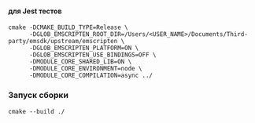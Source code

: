 #### для Jest тестов

```console
cmake -DCMAKE_BUILD_TYPE=Release \
      -DGLOB_EMSCRIPTEN_ROOT_DIR=/Users/<USER_NAME>/Documents/Third-party/emsdk/upstream/emscripten \
      -DGLOB_EMSCRIPTEN_PLATFORM=ON \
      -DGLOB_EMSCRIPTEN_USE_BINDINGS=OFF \
      -DMODULE_CORE_SHARED_LIB=ON \
      -DMODULE_CORE_ENVIRONMENT=node \
      -DMODULE_CORE_COMPILATION=async ../
```

### Запуск сборки

```console
cmake --build ./
```
